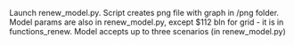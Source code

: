 Launch renew_model.py. Script creates png file with graph in /png folder.
Model params are also in renew_model.py, except $112 bln for grid - it is in functions_renew.
Model accepts up to three scenarios (in renew_model.py)

